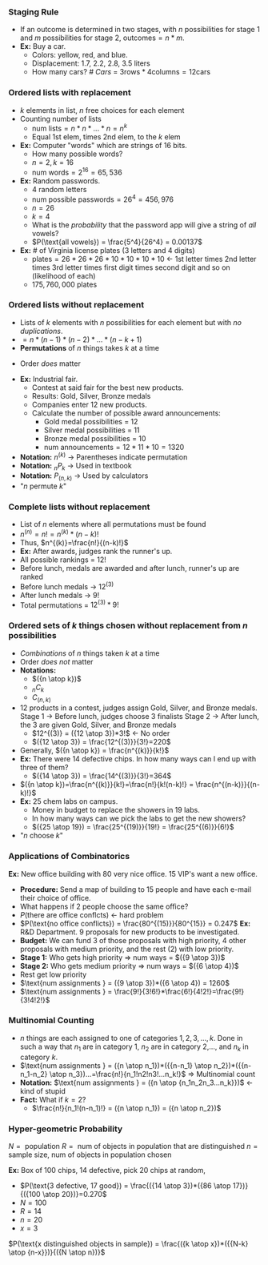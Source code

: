 ### Staging Rule
- If an outcome is determined in two stages, with $n$ possibilities for stage $1$ and $m$ possibilities for stage $2$, $\text{outcomes} = n*m$.
- **Ex:** Buy a car. 
	- Colors: yellow, red, and blue.
	- Displacement: 1.7, 2.2, 2.8, 3.5 liters
	- How many cars?
	*# Cars* = $3 \text{rows} * 4 \text{columns} = 12 \text{cars}$

### Ordered lists with replacement
- $k$ elements in list, $n$ free choices for each element
- Counting number of lists
	- $\text{num lists} = n * n * ... * n = n^k$
	- Equal 1st elem, times 2nd elem, to the $k$ elem
- **Ex:** Computer "words" which are strings of 16 bits.
	- How many possible words?
	- $n = 2, k = 16$
	- $\text{num words} = 2^{16} = 65,536$
- **Ex:** Random passwords.
	- $4$ random letters
	- $\text{num possible passwords} = 26^4 = 456,976$
	- $n =26$
	- $k = 4$
	- What is the *probability* that the password app will give a string of *all* vowels?
	- $P(\text{all vowels}) = \frac{5^4}{26^4} = 0.00137$
- **Ex:** # of Virginia license plates (3 letters and 4 digits)
	- $\text{plates} = 26 * 26* 26 * 10 * 10 * 10 * 10$ ← 1st letter times 2nd letter times 3rd letter times first digit times second digit and so on (likelihood of each)
	- $175,760,000$ plates


### Ordered lists without replacement
- Lists of $k$ elements with $n$ possibilities for each element but with *no duplications*.
- $= n * (n-1) * (n-2) * ... * (n-k+1)$
- **Permutations** of $n$ things takes $k$ at a time
* Order *does* matter
- **Ex:** Industrial fair.
	- Contest at said fair for the best new products.
	- Results: Gold, Silver, Bronze medals
	- Companies enter $12$ new products.
	- Calculate the number of possible award announcements:
		- Gold medal possibilities = $12$
		- Silver medal possibilities = $11$
		- Bronze medal possibilities = $10$
		- $\text{num announcements} = 12 * 11 * 10 = 1320$
- **Notation:** $n^{(k)}$ → Parentheses indicate permutation
- **Notation:** $_nP_k$ → Used in textbook
- **Notation:** $P_{(n, k)}$ → Used by calculators
- "$n$ permute $k$"

### Complete lists without replacement
- List of $n$ elements where all permutations must be found
- $n^{(n)}=n!=n^{(k)}*(n-k)!$
- Thus, $n^{(k)}=\frac{n!}{(n-k)!}$
- **Ex:** After awards, judges rank the runner's up.
- All possible rankings = $12!$
- Before lunch, medals are awarded and after lunch, runner's up are ranked
- Before lunch medals → $12^{(3)}$
- After lunch medals → $9!$
- Total permutations = $12^{(3)} * 9!$

### Ordered sets of $k$ things chosen without replacement from $n$ possibilities
- *Combinations* of $n$ things taken $k$ at a time
- Order *does not* matter
- **Notations:**
	- $({n \atop k})$
	- $_nC_k$
	- $C_{(n, k)}$
 - 12 products in a contest, judges assign Gold, Silver, and Bronze medals.
	Stage 1 → Before lunch, judges choose 3 finalists
	Stage 2 → After lunch, the 3 are given Gold, Silver, and Bronze medals
	 -  $12^{(3)} = ({12 \atop 3})*3!$ ← No order
	 - $({12 \atop 3}) = \frac{12^{(3)}}{3!}=220$
 - Generally, $({n \atop k}) = \frac{n^{(k)}}{k!}$
 - **Ex:** There were 14 defective chips. In how many ways can I end up with three of them?
	 - $({14 \atop 3}) = \frac{14^{(3)}}{3!}=364$
 - $({n \atop k})=\frac{n^{(k)}}{k!}=\frac{n!}{k!(n-k)!} = \frac{n^{(n-k)}}{(n-k)!}$
 - **Ex:** $25$ chem labs on campus.
	 - Money in budget to replace the showers in 19 labs.
	 - In how many ways can we pick the labs to get the new showers?
	 - $({25 \atop 19}) = \frac{25^{(19)}}{19!} = \frac{25^{(6)}}{6!}$
 - "$n$ choose $k$"

### Applications of Combinatorics
**Ex:** New office building with $80$ very nice office. $15$ VIP's want a new office.
- **Procedure:** Send a map of building to $15$ people and have each e-mail their choice of office.
- What happens if $2$ people choose the same office?
- $P(\text{there are office conflcts})$ <- hard problem 
- $P(\text{no office conflicts}) = \frac{80^{(15)}}{80^{15}} = 0.247$
**Ex:** R&D Department. 9 proposals for new products to be investigated.
- **Budget:** We can fund 3 of those proposals with high priority, 4 other proposals with medium priority, and the rest (2) with low priority.
- **Stage 1:** Who gets high priority => num ways = $({9 \atop 3})$
- **Stage 2:** Who gets medium priority => num ways = $({6 \atop 4})$
- Rest get low priority
- $\text{num assignments } = ({9 \atop 3})*({6 \atop 4}) = 1260$
- $\text{num assignments } = \frac{9!}{3!6!}*\frac{6!}{4!2!}=\frac{9!}{3!4!2!}$

### Multinomial Counting
- $n$ things are each assigned to one of categories $1,2,3,...,k$. Done in such a way that $n_1$ are in category $1$, $n_2$ are in category $2$,..., and $n_k$ in category $k$.
- $\text{num assignments } = ({n \atop n_1})*({{n-n_1} \atop n_2})*({{n-n_1-n_2} \atop n_3})...=\frac{n!}{n_1!n2!n3!...n_k!}$ => Multinomial count
- **Notation:** $\text{num assignments } = ({n \atop {n_1n_2n_3...n_k}})$ <- kind of stupid
- **Fact:** What if $k=2$?
	- $\frac{n!}{n_1!(n-n_1)!} = ({n \atop n_1}) = ({n \atop n_2})$

### Hyper-geometric Probability
$N = \text{ population}$
$R = \text{ num of objects in population that are distinguished}$
$n = \text{ sample size, num of objects in population chosen}$

**Ex:**  Box of $100$ chips, $14$ defective, pick $20$ chips at random,
- $P(\text{3 defective, 17 good}) = \frac{({14 \atop 3})*({86 \atop 17})}{({100 \atop 20})}=0.270$
- $N = 100$
- $R = 14$
- $n = 20$
- $x = 3$

$P(\text{x distinguished objects in sample}) = \frac{({k \atop x})*({{N-k} \atop {n-x}})}{({N \atop n})}$
